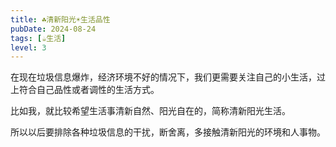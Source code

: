 ```yaml
---
title: ☘️清新阳光☀️生活品性
pubDate: 2024-08-24
tags: [☕️生活]
level: 3
---
```


在现在垃圾信息爆炸，经济环境不好的情况下，我们更需要关注自己的小生活，过上符合自己品性或者调性的生活方式。

比如我，就比较希望生活事清新自然、阳光自在的，简称清新阳光生活。

所以以后要排除各种垃圾信息的干扰，断舍离，多接触清新阳光的环境和人事物。
